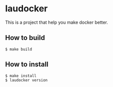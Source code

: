 # laudocker

This is a project that help you make docker better.

## How to build

```
$ make build
```

## How to install

```
$ make install
$ laudocker version
```

